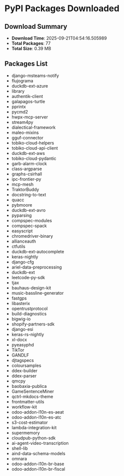 # PyPI Packages Downloaded

## Download Summary
- **Download Time**: 2025-09-21T04:54:16.505989
- **Total Packages**: 77
- **Total Size**: 0.39 MB

## Packages List
- django-msteams-notify
- flujograma
- duckdb-ext-azure
- library
- authentik-client
- galapagos-turtle
- pprintx
- pycmd2
- hwpx-mcp-server
- stream4py
- dialectical-framework
- maleo-mixins
- gguf-connector
- tobiko-cloud-helpers
- tobiko-cloud-api-client
- duckdb-ext-aws
- tobiko-cloud-pydantic
- garb-alarm-clock
- class-argparse
- graphs-csirhall
- ipc-frontier-py
- mcp-mesh
- TraktorBuddy
- docstring-to-text
- quacc
- pybmoore
- duckdb-ext-avro
- pyparsing
- compspec-modules
- compspec-spack
- easyscript
- chromedriver-binary
- allianceauth
- ctfutils
- duckdb-ext-autocomplete
- keras-nightly
- django-cfg
- ariel-data-preprocessing
- duckdb-ext
- leetcode-py-sdk
- tjax
- bauhaus-design-kit
- music-bassline-generator
- fastgps
- libasterix
- opentrustprotocol
- build-diagnostics
- bigwig-io
- shopify-partners-sdk
- django-esi
- keras-rs-nightly
- xl-docx
- pyeasyphd
- TikTor
- GANDLF
- djtagspecs
- coloursamples
- ddex-builder
- ddex-parser
- qmcpy
- baobaxia-publica
- GameSentenceMiner
- qctrl-mkdocs-theme
- frontmatter-utils
- workflow-kit
- odoo-addon-l10n-es-aeat
- odoo-addon-l10n-es-atc
- s3-cost-estimator
- lambda-integration-kit
- supermemory
- cloudpub-python-sdk
- ai-agent-video-transcription
- shell-lib
- aind-data-schema-models
- omnara
- odoo-addon-l10n-br-base
- odoo-addon-l10n-br-fiscal
